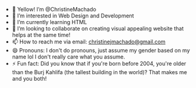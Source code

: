 - 👋 Yellow! I’m @ChristineMachado
- 👀 I’m interested in Web Design and Development
- 🌱 I’m currently learning HTML
- 💞️ I’m looking to collaborate on creating visual appealing website that helps at the same time!
- 📫 How to reach me via email: christinejmachado@gmail.com
- 😄 Pronouns: I don't do pronouns, just assume my gender based on my name lol I don't really care what you assume. 
- ⚡ Fun fact: Did you know that if you're born before 2004, you're older than the Burj Kahlifa (the tallest building in the world)? That makes me and you both!

<!---
ChristineMachado/ChristineMachado is a ✨ special ✨ repository because its `README.md` (this file) appears on your GitHub profile.
You can click the Preview link to take a look at your changes.
--->
